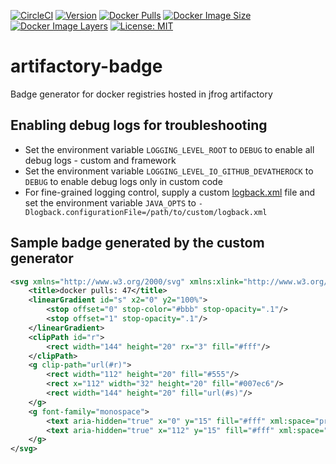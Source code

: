 [![CircleCI](https://circleci.com/gh/devatherock/artifactory-badge.svg?style=svg)](https://circleci.com/gh/devatherock/artifactory-badge)
[![Version](https://img.shields.io/docker/v/devatherock/artifactory-badge?sort=date)](https://hub.docker.com/r/devatherock/artifactory-badge/)
[![Docker Pulls](https://img.shields.io/docker/pulls/devatherock/artifactory-badge.svg)](https://hub.docker.com/r/devatherock/artifactory-badge/)
[![Docker Image Size](https://img.shields.io/docker/image-size/devatherock/artifactory-badge.svg?sort=date)](https://hub.docker.com/r/devatherock/artifactory-badge/)
[![Docker Image Layers](https://img.shields.io/microbadger/layers/devatherock/artifactory-badge.svg)](https://microbadger.com/images/devatherock/artifactory-badge)
[![License: MIT](https://img.shields.io/badge/License-MIT-yellow.svg)](https://opensource.org/licenses/MIT)
# artifactory-badge
Badge generator for docker registries hosted in jfrog artifactory

## Enabling debug logs for troubleshooting
- Set the environment variable `LOGGING_LEVEL_ROOT` to `DEBUG` to enable all debug logs - custom and framework
- Set the environment variable `LOGGING_LEVEL_IO_GITHUB_DEVATHEROCK` to `DEBUG` to enable debug logs only in custom code
- For fine-grained logging control, supply a custom [logback.xml](http://logback.qos.ch/manual/configuration.html) file
and set the environment variable `JAVA_OPTS` to `-Dlogback.configurationFile=/path/to/custom/logback.xml`

## Sample badge generated by the custom generator
```xml
<svg xmlns="http://www.w3.org/2000/svg" xmlns:xlink="http://www.w3.org/1999/xlink" width="144" height="20" role="img" aria-label="docker pulls: 47">
    <title>docker pulls: 47</title>
    <linearGradient id="s" x2="0" y2="100%">
        <stop offset="0" stop-color="#bbb" stop-opacity=".1"/>
        <stop offset="1" stop-opacity=".1"/>
    </linearGradient>
    <clipPath id="r">
        <rect width="144" height="20" rx="3" fill="#fff"/>
    </clipPath>
    <g clip-path="url(#r)">
        <rect width="112" height="20" fill="#555"/>
        <rect x="112" width="32" height="20" fill="#007ec6"/>
        <rect width="144" height="20" fill="url(#s)"/>
    </g>
    <g font-family="monospace">
        <text aria-hidden="true" x="0" y="15" fill="#fff" xml:space="preserve">docker pulls</text>
        <text aria-hidden="true" x="112" y="15" fill="#fff" xml:space="preserve">47</text>
    </g>
</svg>
```
